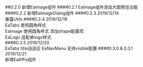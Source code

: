 ##0.2.0
新增EaImage组件
####0.2.1
EaImage组件添加大图预览功能
####0.2.2
新增EaImageDialog组件
####0.2.3 
2019/12/14  
暴露Utils
####0.2.4 
2019/12/19  
EaTabs  使用圆角样式  
EaImage 使用圆角样式 添加shape配置项  
EaLogo  适配单logo样式  
####0.2.5 
2019/12/20   
EaTabs  title自适应 
EaNavMenu  支持visible配置
####0.3.0 & 0.3.1  
2019/12/21   
新增EaAffix组件
